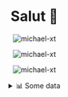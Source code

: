 <h1 align="center">Salut 👋</h1>

<p align="center"> <img src="https://komarev.com/ghpvc/?username=michael-xt" alt="michael-xt" /> 
</p>

<p align="center"><img align="center" src="https://github-readme-stats.vercel.app/api/top-langs/?username=michael-xt&layout=compact&theme=dark&show_icons=true" alt="michael-xt" /></p>
<p align="center"><img align="center" src="https://github-readme-stats.vercel.app/api?username=michael-xt&show_icons=true&theme=dark&show_icons=true" alt="michael-xt" /></p>

<details align="center"><summary>📊 Some data</summary>
<p>

<!--START_SECTION:waka-->
**🐱 My GitHub Data** 

> 🏆 260 Contributions in the Year 2021
 > 
> 📦 16.4 MB Used in GitHub's Storage 
 > 
> 🚫 Not Opted to Hire
 > 
> 📜 5 Public Repositories 
 > 
> 🔑 33 Private Repositories  
 > 
**I'm an Early 🐤** 

```text
🌞 Morning    130 commits    ████████░░░░░░░░░░░░░░░░░   31.63% 
🌆 Daytime    108 commits    ██████░░░░░░░░░░░░░░░░░░░   26.28% 
🌃 Evening    167 commits    ██████████░░░░░░░░░░░░░░░   40.63% 
🌙 Night      6 commits      ░░░░░░░░░░░░░░░░░░░░░░░░░   1.46%

```
📅 **I'm Most Productive on Thursday** 

```text
Monday       36 commits     ██░░░░░░░░░░░░░░░░░░░░░░░   8.76% 
Tuesday      58 commits     ███░░░░░░░░░░░░░░░░░░░░░░   14.11% 
Wednesday    85 commits     █████░░░░░░░░░░░░░░░░░░░░   20.68% 
Thursday     88 commits     █████░░░░░░░░░░░░░░░░░░░░   21.41% 
Friday       58 commits     ███░░░░░░░░░░░░░░░░░░░░░░   14.11% 
Saturday     51 commits     ███░░░░░░░░░░░░░░░░░░░░░░   12.41% 
Sunday       35 commits     ██░░░░░░░░░░░░░░░░░░░░░░░   8.52%

```


📊 **This Week I Spent My Time On** 

```text
🔥 Editors: 
Visual Studio            1 hr 2 mins         ██████████████░░░░░░░░░░░   56.57% 
VS Code                  48 mins             ██████████░░░░░░░░░░░░░░░   43.43%

💻 Operating System: 
Windows                  1 hr 50 mins        █████████████████████████   100.0%

```

**I Mostly Code in JavaScript** 

```text
JavaScript               11 repos            ████████░░░░░░░░░░░░░░░░░   32.35% 
Java                     8 repos             ██████░░░░░░░░░░░░░░░░░░░   23.53% 
Vue                      4 repos             ███░░░░░░░░░░░░░░░░░░░░░░   11.76% 
Lua                      3 repos             ██░░░░░░░░░░░░░░░░░░░░░░░   8.82% 
C#                       3 repos             ██░░░░░░░░░░░░░░░░░░░░░░░   8.82%

```



 Last Updated on 30/10/2021
<!--END_SECTION:waka-->
</p>
